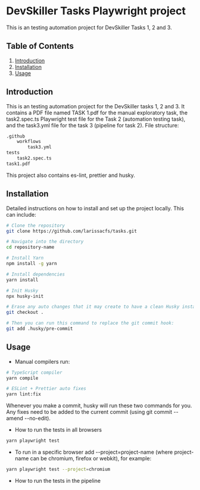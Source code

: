 # DevSkiller Tasks Playwright project

This is an testing automation project for DevSkiller Tasks 1, 2 and 3.


## Table of Contents

1. [Introduction](#introduction)
2. [Installation](#installation)
3. [Usage](#usage)

## Introduction

This is an testing automation project for the DevSkiller tasks 1, 2 and 3. 
It contains a PDF file named TASK 1.pdf for the manual exploratory task, the task2.spec.ts Playwright test file for the Task 2 (automation testing task), and the task3.yml file for the task 3 (pipeline for task 2).
File structure:
```bash
.github
    workflows
        task3.yml
tests
    task2.spec.ts
task1.pdf
```
This project also contains es-lint, prettier and husky.

## Installation

Detailed instructions on how to install and set up the project locally. This can include:
```bash
# Clone the repository
git clone https://github.com/larissacfs/tasks.git

# Navigate into the directory
cd repository-name

# Install Yarn
npm install -g yarn

# Install dependencies 
yarn install

# Init Husky
npx husky-init

# Erase any auto changes that it may create to have a clean Husky instance:
git checkout .

# Then you can run this command to replace the git commit hook:
git add .husky/pre-commit
```

## Usage

- Manual compilers run:

```bash
# TypeScript compiler
yarn compile

# ESLint + Prettier auto fixes
yarn lint:fix
```
Whenever you make a commit, husky will run these two commands for you. Any fixes need to be added to the current commit (using git commit --amend --no-edit).

- How to run the tests in all browsers 

```bash
yarn playwright test 
```

- To run in a specific browser add --project=project-name (where project-name can be chromium, firefox or webkit), for example:
```bash
yarn playwright test --project=chromium
```

- How to run the tests in the pipeline

